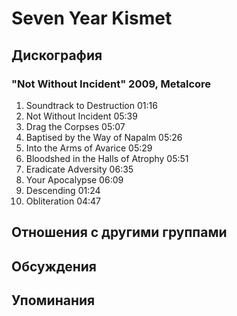 # Seven Year Kismet



## Дискография

### "Not Without Incident" 2009, Metalcore

1. Soundtrack to Destruction  01:16  
2. Not Without Incident  05:39  
3. Drag the Corpses  05:07    
4. Baptised by the Way of Napalm  05:26    
5. Into the Arms of Avarice  05:29   
6. Bloodshed in the Halls of Atrophy  05:51
7. Eradicate Adversity  06:35    
8. Your Apocalypse  06:09    
9. Descending  01:24
10. Obliteration  04:47 


## Отношения с другими группами


## Обсуждения


## Упоминания

